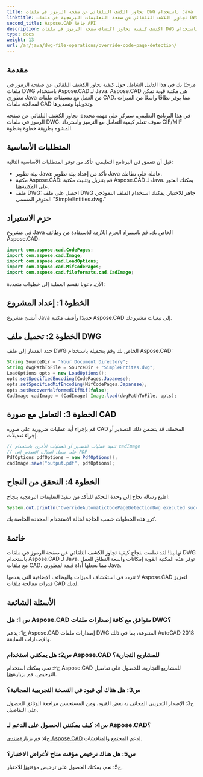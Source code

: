 ```yaml
---
title: تجاوز الكشف التلقائي عن صفحة الرموز في ملفات DWG باستخدام Java
linktitle: تجاوز الكشف التلقائي عن صفحة التعليمات البرمجية في ملفات DWG
second_title: Aspose.CAD جافا API
description: اكتشف كيفية تجاوز اكتشاف صفحة الرموز في ملفات DWG باستخدام Aspose.CAD لـ Java. التعامل بكفاءة مع الترميز واستعادة CIF/MIF التالف.
type: docs
weight: 13
url: /ar/java/dwg-file-operations/override-code-page-detection/
---
```

## مقدمة

مرحبًا بك في هذا الدليل الشامل حول كيفية تجاوز الكشف التلقائي عن صفحة الرموز في ملفات DWG باستخدام Aspose.CAD لـ Java. Aspose.CAD هي مكتبة قوية تمكن مطوري Java من العمل مع تنسيقات ملفات CAD، مما يوفر نطاقًا واسعًا من الميزات لمعالجة ملفات CAD وتحويلها وتصديرها.

في هذا البرنامج التعليمي، سنركز على مهمة محددة: تجاوز الكشف التلقائي عن صفحة الرموز في ملفات DWG. سوف تتعلم كيفية التعامل مع الترميز واسترداد CIF/MIF المشوه بطريقة خطوة بخطوة.

## المتطلبات الأساسية

قبل أن نتعمق في البرنامج التعليمي، تأكد من توفر المتطلبات الأساسية التالية:

- بيئة تطوير Java: تأكد من إعداد بيئة تطوير Java عاملة على نظامك.
- مكتبة Aspose.CAD: قم بتنزيل وتثبيت مكتبة Aspose.CAD لـ Java. يمكنك العثور على المكتبة[هنا](https://releases.aspose.com/cad/java/).
- ملف DWG: احصل على ملف DWG جاهز للاختبار. يمكنك استخدام الملف النموذجي المتوفر المسمى "SimpleEntities.dwg."

## حزم الاستيراد

في مشروع Java الخاص بك، قم باستيراد الحزم اللازمة للاستفادة من وظائف Aspose.CAD:

```java
import com.aspose.cad.CodePages;
import com.aspose.cad.Image;
import com.aspose.cad.LoadOptions;
import com.aspose.cad.MifCodePages;
import com.aspose.cad.fileformats.cad.CadImage;
```

الآن، دعونا نقسم العملية إلى خطوات متعددة:

## الخطوة 1: إعداد المشروع

أنشئ مشروع Java جديدًا وأضف مكتبة Aspose.CAD إلى تبعيات مشروعك.

## الخطوة 2: تحميل ملف DWG

حدد المسار إلى ملف DWG الخاص بك وقم بتحميله باستخدام Aspose.CAD:

```java
String SourceDir = "Your Document Directory";
String dwgPathToFile = SourceDir + "SimpleEntites.dwg";
LoadOptions opts = new LoadOptions();
opts.setSpecifiedEncoding(CodePages.Japanese);
opts.setSpecifiedMifEncoding(MifCodePages.Japanese);
opts.setRecoverMalformedCifMif(false);
CadImage cadImage = (CadImage) Image.load(dwgPathToFile, opts);
```

## الخطوة 3: التعامل مع صورة CAD

قم بإجراء أية عمليات ضرورية على صورة CAD المحملة. قد يتضمن ذلك التصدير أو إجراء تعديلات.

```java
// تنفيذ عمليات التصدير أو العمليات الأخرى باستخدام cadImage
// على سبيل المثال، التصدير إلى PDF
PdfOptions pdfOptions = new PdfOptions();
cadImage.save("output.pdf", pdfOptions);
```

## الخطوة 4: التحقق من النجاح

اطبع رسالة نجاح إلى وحدة التحكم للتأكد من تنفيذ التعليمات البرمجية بنجاح:

```java
System.out.println("OverrideAutomaticCodePageDetectionDwg executed successfully");
```

كرر هذه الخطوات حسب الحاجة لحالة الاستخدام المحددة الخاصة بك.

## خاتمة

تهانينا! لقد تعلمت بنجاح كيفية تجاوز الكشف التلقائي عن صفحة الرموز في ملفات DWG باستخدام Aspose.CAD لـ Java. توفر هذه المكتبة القوية إمكانات واسعة النطاق للعمل مع ملفات CAD، مما يجعلها أداة قيمة لمطوري Java.

لا تتردد في استكشاف الميزات والوظائف الإضافية التي يقدمها Aspose.CAD لتعزيز قدرات معالجة ملفات CAD لديك.

## الأسئلة الشائعة

### س 1: هل Aspose.CAD متوافق مع كافة إصدارات ملفات DWG؟

ج1: يدعم Aspose.CAD إصدارات ملفات DWG المتنوعة، بما في ذلك AutoCAD 2018 والإصدارات السابقة.

### س2: هل يمكنني استخدام Aspose.CAD للمشاريع التجارية؟

 ج٢: نعم، يمكنك استخدام Aspose.CAD للمشاريع التجارية. للحصول على تفاصيل الترخيص، قم بزيارة[هنا](https://purchase.aspose.com/buy).

### س3: هل هناك أي قيود في النسخة التجريبية المجانية؟

ج3: الإصدار التجريبي المجاني به بعض القيود، ومن المستحسن مراجعة الوثائق للحصول على التفاصيل.

### س4: كيف يمكنني الحصول على الدعم لـ Aspose.CAD؟

 ج4: قم بزيارة[منتدى Aspose.CAD](https://forum.aspose.com/c/cad/19) لدعم المجتمع والمناقشات.

### س5: هل هناك ترخيص مؤقت متاح لأغراض الاختبار؟

 ج5: نعم، يمكنك الحصول على ترخيص مؤقت[هنا](https://purchase.aspose.com/temporary-license/) للاختبار.